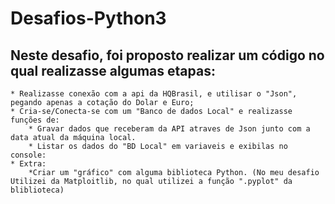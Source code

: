 # Desafios-Python3

## Neste desafio, foi proposto realizar um código no qual realizasse algumas etapas:
    * Realizasse conexão com a api da HQBrasil, e utilisar o "Json", pegando apenas a cotação do Dolar e Euro;
    * Cria-se/Conecta-se com um "Banco de dados Local" e realizasse funções de:
        * Gravar dados que receberam da API atraves de Json junto com a data atual da máquina local.
        * Listar os dados do "BD Local" em variaveis e exibilas no console:
    * Extra:
        *Criar um "gráfico" com alguma biblioteca Python. (No meu desafio Utilizei da Matploitlib, no qual utilizei a função ".pyplot" da bliblioteca) 